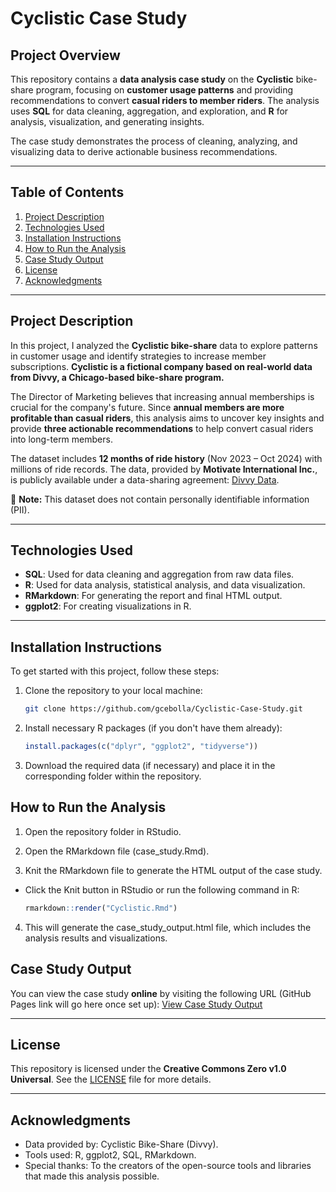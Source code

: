 # Cyclistic Case Study

## Project Overview
This repository contains a **data analysis case study** on the **Cyclistic** bike-share program, focusing on **customer usage patterns** and providing recommendations to convert **casual riders to member riders**. The analysis uses **SQL** for data cleaning, aggregation, and exploration, and **R** for analysis, visualization, and generating insights.

The case study demonstrates the process of cleaning, analyzing, and visualizing data to derive actionable business recommendations.

---

## Table of Contents
1. [Project Description](#project-description)
2. [Technologies Used](#technologies-used)
3. [Installation Instructions](#installation-instructions)
4. [How to Run the Analysis](#how-to-run-the-analysis)
5. [Case Study Output](#case-study-output)
6. [License](#license)
7. [Acknowledgments](#acknowledgments)

---

## Project Description
In this project, I analyzed the **Cyclistic bike-share** data to explore patterns in customer usage and identify strategies to increase member subscriptions. **Cyclistic is a fictional company based on real-world data from Divvy, a Chicago-based bike-share program.**  

The Director of Marketing believes that increasing annual memberships is crucial for the company's future. Since **annual members are more profitable than casual riders**, this analysis aims to uncover key insights and provide **three actionable recommendations** to help convert casual riders into long-term members.  

The dataset includes **12 months of ride history** (Nov 2023 – Oct 2024) with millions of ride records. The data, provided by **Motivate International Inc.**, is publicly available under a data-sharing agreement: [Divvy Data](https://divvy-tripdata.s3.amazonaws.com/index.html).

🔹 **Note:** This dataset does not contain personally identifiable information (PII).

---

## Technologies Used
- **SQL**: Used for data cleaning and aggregation from raw data files.
- **R**: Used for data analysis, statistical analysis, and data visualization.
- **RMarkdown**: For generating the report and final HTML output.
- **ggplot2**: For creating visualizations in R.

---

## Installation Instructions
To get started with this project, follow these steps:

1. Clone the repository to your local machine:
   ```bash
   git clone https://github.com/gcebolla/Cyclistic-Case-Study.git
   
2. Install necessary R packages (if you don't have them already):
   ```R
   install.packages(c("dplyr", "ggplot2", "tidyverse"))

4. Download the required data (if necessary) and place it in the corresponding folder within the repository.

## How to Run the Analysis
1. Open the repository folder in RStudio.

2. Open the RMarkdown file (case_study.Rmd).

3. Knit the RMarkdown file to generate the HTML output of the case study.

- Click the Knit button in RStudio or run the following command in R:
  ```R
  rmarkdown::render("Cyclistic.Rmd")
  
4. This will generate the case_study_output.html file, which includes the analysis results and visualizations.
   
## Case Study Output
You can view the case study **online** by visiting the following URL (GitHub Pages link will go here once set up):
[View Case Study Output](https://gcebolla.github.io/Cyclistic-Case-Study/Cyclistic_Output.html)

---

## License
This repository is licensed under the **Creative Commons Zero v1.0 Universal**. See the [LICENSE](LICENSE) file for more details.

---

## Acknowledgments
- Data provided by: Cyclistic Bike-Share (Divvy).
- Tools used: R, ggplot2, SQL, RMarkdown.
- Special thanks: To the creators of the open-source tools and libraries that made this analysis possible.
